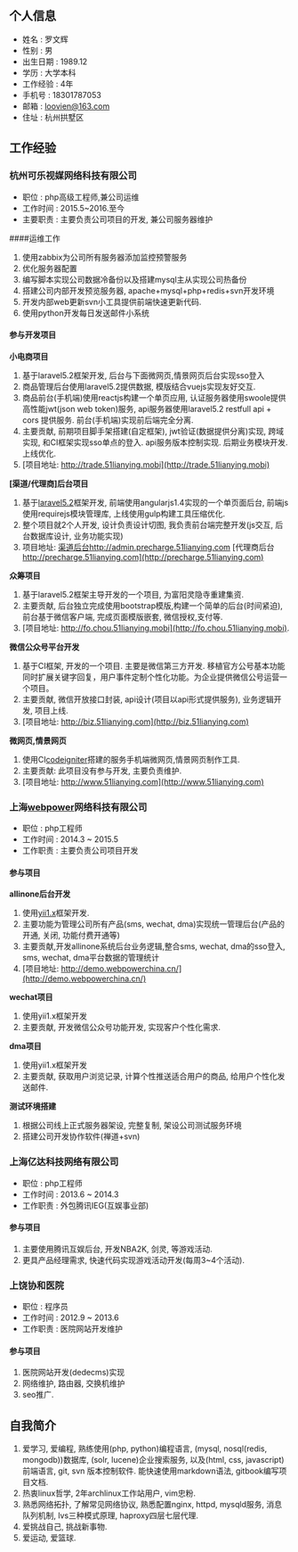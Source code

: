 ## 个人信息

- 姓名     : 罗文辉
- 性别     : 男
- 出生日期 : 1989.12
- 学历     : 大学本科
- 工作经验 : 4年
- 手机号   : 18301787053
- 邮箱     : loovien@163.com
- 住址     : 杭州拱墅区


## 工作经验

### 杭州可乐视媒网络科技有限公司

- 职位     : php高级工程师,兼公司运维
- 工作时间 : 2015.5~2016.至今
- 主要职责 : 主要负责公司项目的开发, 兼公司服务器维护

####运维工作

1. 使用zabbix为公司所有服务器添加监控预警服务
2. 优化服务器配置
3. 编写脚本实现公司数据冷备份以及搭建mysql主从实现公司热备份
4. 搭建公司内部开发预览服务器, apache+mysql+php+redis+svn开发环境
5. 开发内部web更新svn小工具提供前端快速更新代码.
6. 使用python开发每日发送邮件小系统


#### 参与开发项目

**小电商项目**

1. 基于laravel5.2框架开发, 后台与下面微网页,情景网页后台实现sso登入
2. 商品管理后台使用laravel5.2提供数据, 模版结合vuejs实现友好交互.
3. 商品前台(手机端)使用reactjs构建一个单页应用, 认证服务器使用swoole提供高性能jwt(json web token)服务, api服务器使用laravel5.2 restfull api + cors 提供服务. 前台(手机端)实现前后端完全分离.
4. 主要贡献, 前期项目脚手架搭建(自定框架), jwt验证(数据提供分离)实现, 跨域实现, 和CI框架实现sso单点的登入. api服务版本控制实现. 后期业务模块开发. 上线优化.
5. [项目地址: http://trade.51lianying.mobi](http://trade.51lianying.mobi)


**[渠道/代理商]后台项目**

1. 基于[laravel5.2](https://laravel.com)框架开发, 前端使用angularjs1.4实现的一个单页面后台, 前端js使用requirejs模块管理库, 上线使用gulp构建工具压缩优化.
2. 整个项目就2个人开发, 设计负责设计切图, 我负责前台端完整开发(js交互, 后台数据库设计, 业务功能实现)
3. 项目地址: [渠道后台http://admin.precharge.51lianying.com](http://admin.precharge.51lianying.com) [代理商后台 http://precharge.51lianying.com](http://precharge.51lianying.com)

**众筹项目**

1. 基于laravel5.2框架主导开发的一个项目, 为富阳灵隐寺重建集资.
2. 主要贡献, 后台独立完成使用bootstrap模版,构建一个简单的后台(时间紧迫), 前台基于微信客户端, 完成页面模版嵌套, 微信授权,支付等.
3. [项目地址: http://fo.chou.51lianying.mobi](http://fo.chou.51lianying.mobi).

**微信公众号平台开发**

1. 基于CI框架, 开发的一个项目. 主要是微信第三方开发. 移植官方公号基本功能同时扩展关键字回复，用户事件定制个性化功能。为企业提供微信公号运营一个项目。
4. 主要贡献, 微信开放接口封装, api设计(项目以api形式提供服务), 业务逻辑开发, 项目上线.
6. [项目地址: http://biz.51lianying.com](http://biz.51lianying.com)




**微网页,情景网页**

1. 使用CI[codeigniter](https://codeigniter.com)搭建的服务手机端微网页,情景网页制作工具.
3. 主要贡献: 此项目没有参与开发, 主要负责维护.
4. [项目地址: http://www.51lianying.com](http://www.51lianying.com)

### 上海[webpower](http://www.webpowerchina.com/)网络科技有限公司

- 职位     : php工程师
- 工作时间 : 2014.3 ~ 2015.5
- 工作职责 : 主要负责公司项目开发

#### 参与项目

**allinone后台开发**

1. 使用[yii1.x](http://www.yiiframework.com/)框架开发.
2. 主要功能为管理公司所有产品(sms, wechat, dma)实现统一管理后台(产品的开通, 关闭, 功能付费开通等)
3. 主要贡献,开发allinone系统后台业务逻辑,整合sms, wechat, dma的sso登入, sms, wechat, dma平台数据的管理统计
4. [项目地址: http://demo.webpowerchina.cn/](http://demo.webpowerchina.cn/)

**wechat项目**

1. 使用yii1.x框架开发
2. 主要贡献, 开发微信公众号功能开发, 实现客户个性化需求.


**dma项目**

1. 使用yii1.x框架开发
2. 主要贡献, 获取用户浏览记录, 计算个性推送适合用户的商品, 给用户个性化发送邮件.

**测试环境搭建**

1. 根据公司线上正式服务器架设, 完整复制, 架设公司测试服务环境
2. 搭建公司开发协作软件(禅道+svn)


### 上海亿达科技网络有限公司

- 职位     : php工程师
- 工作时间 : 2013.6 ~ 2014.3
- 工作职责 : 外包腾讯IEG(互娱事业部)

#### 参与项目

1. 主要使用腾讯互娱后台, 开发NBA2K, 剑灵, 等游戏活动.
2. 更具产品经理需求, 快速代码实现游戏活动开发(每周3~4个活动).


### 上饶协和医院

- 职位     : 程序员
- 工作时间 : 2012.9 ~ 2013.6
- 工作职责 : 医院网站开发维护

#### 参与项目

1. 医院网站开发(dedecms)实现
2. 网络维护, 路由器, 交换机维护
3. seo推广.

## 自我简介

1. 爱学习, 爱编程, 熟练使用(php, python)编程语言, (mysql, nosql(redis, mongodb))数据库, (solr, lucene)企业搜索服务, 以及(html, css, javascript)前端语言, git, svn 版本控制软件. 能快速使用markdown语法, gitbook编写项目文档.
2. 热衷linux哲学, 2年archlinux工作站用户, vim忠粉.
3. 熟悉网络拓扑, 了解常见网络协议,  熟悉配置nginx, httpd, mysqld服务, 消息队列机制, lvs三种模式原理, haproxy四层七层代理.
3. 爱挑战自己, 挑战新事物.
4. 爱运动, 爱篮球.







